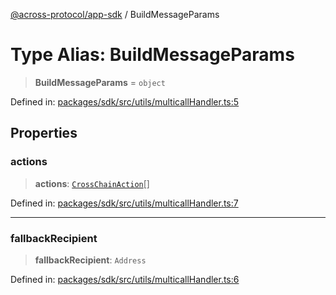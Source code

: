 [@across-protocol/app-sdk](../README.md) / BuildMessageParams

# Type Alias: BuildMessageParams

> **BuildMessageParams** = `object`

Defined in: [packages/sdk/src/utils/multicallHandler.ts:5](https://github.com/across-protocol/toolkit/blob/6b29eb5487c0ac0b498f1f420b1793303bd8b70a/packages/sdk/src/utils/multicallHandler.ts#L5)

## Properties

### actions

> **actions**: [`CrossChainAction`](CrossChainAction.md)[]

Defined in: [packages/sdk/src/utils/multicallHandler.ts:7](https://github.com/across-protocol/toolkit/blob/6b29eb5487c0ac0b498f1f420b1793303bd8b70a/packages/sdk/src/utils/multicallHandler.ts#L7)

***

### fallbackRecipient

> **fallbackRecipient**: `Address`

Defined in: [packages/sdk/src/utils/multicallHandler.ts:6](https://github.com/across-protocol/toolkit/blob/6b29eb5487c0ac0b498f1f420b1793303bd8b70a/packages/sdk/src/utils/multicallHandler.ts#L6)
